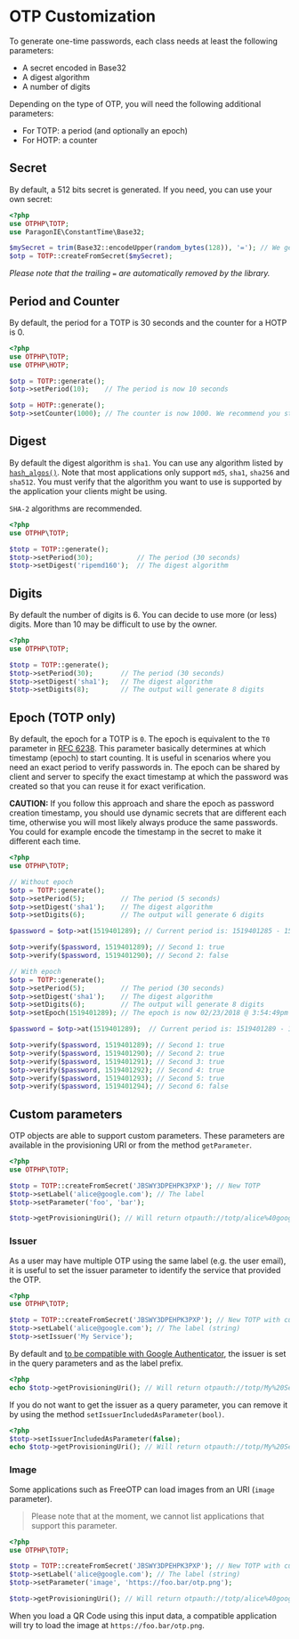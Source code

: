 # OTP Customization

To generate one-time passwords, each class needs at least the following parameters:

* A secret encoded in Base32
* A digest algorithm
* A number of digits

Depending on the type of OTP, you will need the following additional parameters:

* For TOTP: a period (and optionally an epoch)
* For HOTP: a counter

## Secret

By default, a 512 bits secret is generated. If you need, you can use your own secret:

```php
<?php
use OTPHP\TOTP;
use ParagonIE\ConstantTime\Base32;

$mySecret = trim(Base32::encodeUpper(random_bytes(128)), '='); // We generate our own 1024 bits secret
$otp = TOTP::createFromSecret($mySecret);
```

*Please note that the trailing `=` are automatically removed by the library.*

## Period and Counter

By default, the period for a TOTP is 30 seconds and the counter for a HOTP is 0.

```php
<?php
use OTPHP\TOTP;
use OTPHP\HOTP;

$otp = TOTP::generate();
$otp->setPeriod(10);    // The period is now 10 seconds

$otp = HOTP::generate();
$otp->setCounter(1000); // The counter is now 1000. We recommend you start at `0`, but you can set any value (at least 0)
```

## Digest

By default the digest algorithm is `sha1`.
You can use any algorithm listed by [`hash_algos()`](http://php.net/manual/en/function.hash-algos.php).
Note that most applications only support `md5`, `sha1`, `sha256` and `sha512`.
You must verify that the algorithm you want to use is supported by the application your clients might be using.

`SHA-2` algorithms are recommended.

```php
<?php
use OTPHP\TOTP;

$totp = TOTP::generate();
$totp->setPeriod(30);           // The period (30 seconds)
$totp->setDigest('ripemd160');  // The digest algorithm
```

## Digits

By default the number of digits is 6.
You can decide to use more (or less) digits. More than 10 may be difficult to use by the owner.

```php
<?php
use OTPHP\TOTP;

$totp = TOTP::generate();
$totp->setPeriod(30);       // The period (30 seconds)
$totp->setDigest('sha1');   // The digest algorithm
$totp->setDigits(8);        // The output will generate 8 digits
```

## Epoch (TOTP only)

By default, the epoch for a TOTP is `0`.
The epoch is equivalent to the `T0` parameter in [RFC 6238](https://tools.ietf.org/html/rfc6238#page-4).
This parameter basically determines at which timestamp (epoch) to start counting. It is useful in scenarios where
you need an exact period to verify passwords in. The epoch can be shared by client and server to specify the exact
timestamp at which the password was created so that you can reuse it for exact verification.

**CAUTION:** If you follow this approach and share the epoch as password creation timestamp, you should use dynamic
secrets that are different each time, otherwise you will most likely always produce the same passwords. You could for
example encode the timestamp in the secret to make it different each time.

```php
<?php
use OTPHP\TOTP;

// Without epoch
$otp = TOTP::generate();
$otp->setPeriod(5);         // The period (5 seconds)
$otp->setDigest('sha1');    // The digest algorithm
$otp->setDigits(6);         // The output will generate 6 digits

$password = $otp->at(1519401289); // Current period is: 1519401285 - 1519401289

$otp->verify($password, 1519401289); // Second 1: true
$otp->verify($password, 1519401290); // Second 2: false

// With epoch
$otp = TOTP::generate();
$otp->setPeriod(5);         // The period (30 seconds)
$otp->setDigest('sha1');    // The digest algorithm
$otp->setDigits(6);         // The output will generate 8 digits
$otp->setEpoch(1519401289); // The epoch is now 02/23/2018 @ 3:54:49pm (UTC)

$password = $otp->at(1519401289);  // Current period is: 1519401289 - 1519401293

$otp->verify($password, 1519401289); // Second 1: true
$otp->verify($password, 1519401290); // Second 2: true
$otp->verify($password, 1519401291); // Second 3: true
$otp->verify($password, 1519401292); // Second 4: true
$otp->verify($password, 1519401293); // Second 5: true
$otp->verify($password, 1519401294); // Second 6: false
```

## Custom parameters

OTP objects are able to support custom parameters.
These parameters are available in the provisioning URI or from the method `getParameter`.

```php
<?php
use OTPHP\TOTP;

$totp = TOTP::createFromSecret('JBSWY3DPEHPK3PXP'); // New TOTP
$totp->setLabel('alice@google.com'); // The label
$totp->setParameter('foo', 'bar');

$totp->getProvisioningUri(); // Will return otpauth://totp/alice%40google.com?secret=JBSWY3DPEHPK3PXP&foo=bar
```

### Issuer

As a user may have multiple OTP using the same label (e.g. the user email),
it is useful to set the issuer parameter to identify the service that provided the OTP.

```php
<?php
use OTPHP\TOTP;

$totp = TOTP::createFromSecret('JBSWY3DPEHPK3PXP'); // New TOTP with custom secret
$totp->setLabel('alice@google.com'); // The label (string)
$totp->setIssuer('My Service');
```

By default and [to be compatible with Google Authenticator](https://github.com/google/google-authenticator/wiki/Key-Uri-Format#label),
the issuer is set in the query parameters and as the label prefix.

```php
<?php
echo $totp->getProvisioningUri(); // Will return otpauth://totp/My%20Service%3Aalice%40google.com?issuer=My%20Service&secret=JBSWY3DPEHPK3PXP
```

If you do not want to get the issuer as a query parameter, you can remove it by using the method `setIssuerIncludedAsParameter(bool)`.

```php
<?php
$totp->setIssuerIncludedAsParameter(false);
echo $totp->getProvisioningUri(); // Will return otpauth://totp/My%20Service%3Aalice%40google.com?secret=JBSWY3DPEHPK3PXP
```

### Image

Some applications such as FreeOTP can load images from an URI (`image` parameter).

> Please note that at the moment, we cannot list applications that support this parameter.

```php
<?php
use OTPHP\TOTP;

$totp = TOTP::createFromSecret('JBSWY3DPEHPK3PXP'); // New TOTP with custom secret
$totp->setLabel('alice@google.com'); // The label (string)
$totp->setParameter('image', 'https://foo.bar/otp.png');

$totp->getProvisioningUri(); // Will return otpauth://totp/alice%40google.com?secret=JBSWY3DPEHPK3PXP&image=https%3A%2F%2Ffoo.bar%2Fotp.png
```

When you load a QR Code using this input data, a compatible application will try to load the image at `https://foo.bar/otp.png`.
